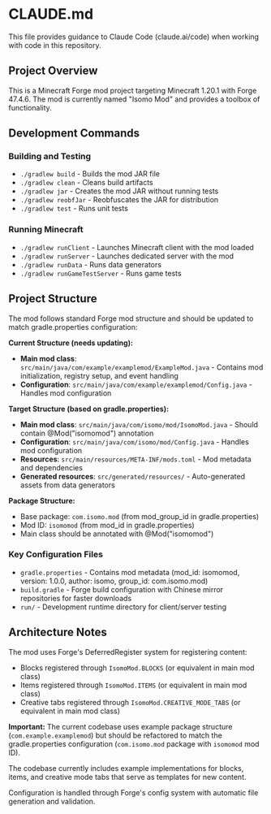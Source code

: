 # CLAUDE.md

This file provides guidance to Claude Code (claude.ai/code) when working with code in this repository.

## Project Overview

This is a Minecraft Forge mod project targeting Minecraft 1.20.1 with Forge 47.4.6. The mod is currently named "Isomo Mod" and provides a toolbox of functionality.

## Development Commands

### Building and Testing

- `./gradlew build` - Builds the mod JAR file
- `./gradlew clean` - Cleans build artifacts
- `./gradlew jar` - Creates the mod JAR without running tests
- `./gradlew reobfJar` - Reobfuscates the JAR for distribution
- `./gradlew test` - Runs unit tests

### Running Minecraft

- `./gradlew runClient` - Launches Minecraft client with the mod loaded
- `./gradlew runServer` - Launches dedicated server with the mod
- `./gradlew runData` - Runs data generators
- `./gradlew runGameTestServer` - Runs game tests

## Project Structure

The mod follows standard Forge mod structure and should be updated to match gradle.properties configuration:

**Current Structure (needs updating):**

- **Main mod class**: `src/main/java/com/example/examplemod/ExampleMod.java` - Contains mod initialization, registry setup, and event handling
- **Configuration**: `src/main/java/com/example/examplemod/Config.java` - Handles mod configuration

**Target Structure (based on gradle.properties):**

- **Main mod class**: `src/main/java/com/isomo/mod/IsomoMod.java` - Should contain @Mod("isomomod") annotation
- **Configuration**: `src/main/java/com/isomo/mod/Config.java` - Handles mod configuration
- **Resources**: `src/main/resources/META-INF/mods.toml` - Mod metadata and dependencies
- **Generated resources**: `src/generated/resources/` - Auto-generated assets from data generators

**Package Structure:**

- Base package: `com.isomo.mod` (from mod_group_id in gradle.properties)
- Mod ID: `isomomod` (from mod_id in gradle.properties)
- Main class should be annotated with @Mod("isomomod")

### Key Configuration Files

- `gradle.properties` - Contains mod metadata (mod_id: isomomod, version: 1.0.0, author: isomo, group_id: com.isomo.mod)
- `build.gradle` - Forge build configuration with Chinese mirror repositories for faster downloads
- `run/` - Development runtime directory for client/server testing

## Architecture Notes

The mod uses Forge's DeferredRegister system for registering content:

- Blocks registered through `IsomoMod.BLOCKS` (or equivalent in main mod class)
- Items registered through `IsomoMod.ITEMS` (or equivalent in main mod class)
- Creative tabs registered through `IsomoMod.CREATIVE_MODE_TABS` (or equivalent in main mod class)

**Important:** The current codebase uses example package structure (`com.example.examplemod`) but should be refactored to match the gradle.properties configuration (`com.isomo.mod` package with `isomomod` mod ID).

The codebase currently includes example implementations for blocks, items, and creative mode tabs that serve as templates for new content.

Configuration is handled through Forge's config system with automatic file generation and validation.
